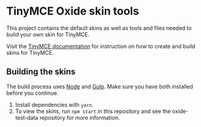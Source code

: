 # TinyMCE Oxide skin tools
This project contains the default skins as well as tools and files needed to build your own skin for TinyMCE.

Visit the [TinyMCE documentation](https://www.tiny.cloud/docs/how-to-guides/customizing-the-editor-appearance/creating-a-skin/) for instruction on how to create and build skins for TinyMCE.

## Building the skins
The build process uses [Node](http://nodejs.org/) and [Gulp](http://gulpjs.com/). Make sure you have both installed before you continue.

1. Install dependencies with `yarn`.
2. To view the skins, run `npm start` in this repository and see the oxide-test-data repository for more information.
